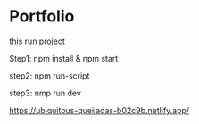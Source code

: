 # Portfolio
this run project 

Step1: npm install & npm start

step2: npm run-script

step3: nmp run dev


 https://ubiquitous-queijadas-b02c9b.netlify.app/
